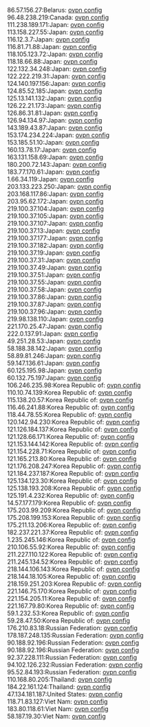 86.57.156.27:Belarus: [ovpn config](vpn/86_57_156_27.ovpn)  
96.48.238.219:Canada: [ovpn config](vpn/96_48_238_219.ovpn)  
111.238.189.171:Japan: [ovpn config](vpn/111_238_189_171.ovpn)  
113.158.227.55:Japan: [ovpn config](vpn/113_158_227_55.ovpn)  
116.12.3.7:Japan: [ovpn config](vpn/116_12_3_7.ovpn)  
116.81.71.88:Japan: [ovpn config](vpn/116_81_71_88.ovpn)  
118.105.123.72:Japan: [ovpn config](vpn/118_105_123_72.ovpn)  
118.18.66.88:Japan: [ovpn config](vpn/118_18_66_88.ovpn)  
122.132.34.248:Japan: [ovpn config](vpn/122_132_34_248.ovpn)  
122.222.219.31:Japan: [ovpn config](vpn/122_222_219_31.ovpn)  
124.140.197.156:Japan: [ovpn config](vpn/124_140_197_156.ovpn)  
124.85.52.185:Japan: [ovpn config](vpn/124_85_52_185.ovpn)  
125.13.141.132:Japan: [ovpn config](vpn/125_13_141_132.ovpn)  
126.22.21.173:Japan: [ovpn config](vpn/126_22_21_173.ovpn)  
126.86.31.81:Japan: [ovpn config](vpn/126_86_31_81.ovpn)  
126.94.134.97:Japan: [ovpn config](vpn/126_94_134_97.ovpn)  
143.189.43.87:Japan: [ovpn config](vpn/143_189_43_87.ovpn)  
153.174.234.224:Japan: [ovpn config](vpn/153_174_234_224.ovpn)  
153.185.51.10:Japan: [ovpn config](vpn/153_185_51_10.ovpn)  
160.13.78.17:Japan: [ovpn config](vpn/160_13_78_17.ovpn)  
163.131.158.69:Japan: [ovpn config](vpn/163_131_158_69.ovpn)  
180.200.72.143:Japan: [ovpn config](vpn/180_200_72_143.ovpn)  
183.77.170.61:Japan: [ovpn config](vpn/183_77_170_61.ovpn)  
1.66.34.119:Japan: [ovpn config](vpn/1_66_34_119.ovpn)  
203.133.223.250:Japan: [ovpn config](vpn/203_133_223_250.ovpn)  
203.168.117.86:Japan: [ovpn config](vpn/203_168_117_86.ovpn)  
203.95.62.172:Japan: [ovpn config](vpn/203_95_62_172.ovpn)  
219.100.37.104:Japan: [ovpn config](vpn/219_100_37_104.ovpn)  
219.100.37.105:Japan: [ovpn config](vpn/219_100_37_105.ovpn)  
219.100.37.107:Japan: [ovpn config](vpn/219_100_37_107.ovpn)  
219.100.37.13:Japan: [ovpn config](vpn/219_100_37_13.ovpn)  
219.100.37.177:Japan: [ovpn config](vpn/219_100_37_177.ovpn)  
219.100.37.182:Japan: [ovpn config](vpn/219_100_37_182.ovpn)  
219.100.37.19:Japan: [ovpn config](vpn/219_100_37_19.ovpn)  
219.100.37.31:Japan: [ovpn config](vpn/219_100_37_31.ovpn)  
219.100.37.49:Japan: [ovpn config](vpn/219_100_37_49.ovpn)  
219.100.37.51:Japan: [ovpn config](vpn/219_100_37_51.ovpn)  
219.100.37.55:Japan: [ovpn config](vpn/219_100_37_55.ovpn)  
219.100.37.58:Japan: [ovpn config](vpn/219_100_37_58.ovpn)  
219.100.37.86:Japan: [ovpn config](vpn/219_100_37_86.ovpn)  
219.100.37.87:Japan: [ovpn config](vpn/219_100_37_87.ovpn)  
219.100.37.96:Japan: [ovpn config](vpn/219_100_37_96.ovpn)  
219.98.138.110:Japan: [ovpn config](vpn/219_98_138_110.ovpn)  
221.170.25.47:Japan: [ovpn config](vpn/221_170_25_47.ovpn)  
222.0.137.91:Japan: [ovpn config](vpn/222_0_137_91.ovpn)  
49.251.28.53:Japan: [ovpn config](vpn/49_251_28_53.ovpn)  
58.188.38.142:Japan: [ovpn config](vpn/58_188_38_142.ovpn)  
58.89.81.246:Japan: [ovpn config](vpn/58_89_81_246.ovpn)  
59.147.136.61:Japan: [ovpn config](vpn/59_147_136_61.ovpn)  
60.125.195.98:Japan: [ovpn config](vpn/60_125_195_98.ovpn)  
60.132.75.197:Japan: [ovpn config](vpn/60_132_75_197.ovpn)  
106.246.235.98:Korea Republic of: [ovpn config](vpn/106_246_235_98.ovpn)  
110.10.74.139:Korea Republic of: [ovpn config](vpn/110_10_74_139.ovpn)  
115.138.20.57:Korea Republic of: [ovpn config](vpn/115_138_20_57.ovpn)  
116.46.241.88:Korea Republic of: [ovpn config](vpn/116_46_241_88.ovpn)  
118.44.78.55:Korea Republic of: [ovpn config](vpn/118_44_78_55.ovpn)  
120.142.94.230:Korea Republic of: [ovpn config](vpn/120_142_94_230.ovpn)  
121.126.184.137:Korea Republic of: [ovpn config](vpn/121_126_184_137.ovpn)  
121.128.66.171:Korea Republic of: [ovpn config](vpn/121_128_66_171.ovpn)  
121.153.144.142:Korea Republic of: [ovpn config](vpn/121_153_144_142.ovpn)  
121.154.228.71:Korea Republic of: [ovpn config](vpn/121_154_228_71.ovpn)  
121.165.213.80:Korea Republic of: [ovpn config](vpn/121_165_213_80.ovpn)  
121.176.208.247:Korea Republic of: [ovpn config](vpn/121_176_208_247.ovpn)  
121.184.237.187:Korea Republic of: [ovpn config](vpn/121_184_237_187.ovpn)  
125.134.123.30:Korea Republic of: [ovpn config](vpn/125_134_123_30.ovpn)  
125.138.193.208:Korea Republic of: [ovpn config](vpn/125_138_193_208.ovpn)  
125.191.4.232:Korea Republic of: [ovpn config](vpn/125_191_4_232.ovpn)  
14.57.177.179:Korea Republic of: [ovpn config](vpn/14_57_177_179.ovpn)  
175.203.99.209:Korea Republic of: [ovpn config](vpn/175_203_99_209.ovpn)  
175.208.199.153:Korea Republic of: [ovpn config](vpn/175_208_199_153.ovpn)  
175.211.13.206:Korea Republic of: [ovpn config](vpn/175_211_13_206.ovpn)  
182.237.221.37:Korea Republic of: [ovpn config](vpn/182_237_221_37.ovpn)  
1.235.245.146:Korea Republic of: [ovpn config](vpn/1_235_245_146.ovpn)  
210.106.55.92:Korea Republic of: [ovpn config](vpn/210_106_55_92.ovpn)  
211.227.110.122:Korea Republic of: [ovpn config](vpn/211_227_110_122.ovpn)  
211.245.134.52:Korea Republic of: [ovpn config](vpn/211_245_134_52.ovpn)  
218.144.106.143:Korea Republic of: [ovpn config](vpn/218_144_106_143.ovpn)  
218.144.18.105:Korea Republic of: [ovpn config](vpn/218_144_18_105.ovpn)  
218.159.251.203:Korea Republic of: [ovpn config](vpn/218_159_251_203.ovpn)  
221.146.75.170:Korea Republic of: [ovpn config](vpn/221_146_75_170.ovpn)  
221.154.205.11:Korea Republic of: [ovpn config](vpn/221_154_205_11.ovpn)  
221.167.79.80:Korea Republic of: [ovpn config](vpn/221_167_79_80.ovpn)  
59.1.232.53:Korea Republic of: [ovpn config](vpn/59_1_232_53.ovpn)  
59.28.47.50:Korea Republic of: [ovpn config](vpn/59_28_47_50.ovpn)  
176.210.83.18:Russian Federation: [ovpn config](vpn/176_210_83_18.ovpn)  
178.187.248.135:Russian Federation: [ovpn config](vpn/178_187_248_135.ovpn)  
90.188.92.196:Russian Federation: [ovpn config](vpn/90_188_92_196.ovpn)  
90.188.92.196:Russian Federation: [ovpn config](vpn/90_188_92_196.ovpn)  
92.37.228.111:Russian Federation: [ovpn config](vpn/92_37_228_111.ovpn)  
94.102.126.232:Russian Federation: [ovpn config](vpn/94_102_126_232.ovpn)  
95.52.84.193:Russian Federation: [ovpn config](vpn/95_52_84_193.ovpn)  
110.168.80.205:Thailand: [ovpn config](vpn/110_168_80_205.ovpn)  
184.22.161.124:Thailand: [ovpn config](vpn/184_22_161_124.ovpn)  
47.134.181.187:United States: [ovpn config](vpn/47_134_181_187.ovpn)  
118.71.83.127:Viet Nam: [ovpn config](vpn/118_71_83_127.ovpn)  
183.80.118.61:Viet Nam: [ovpn config](vpn/183_80_118_61.ovpn)  
58.187.19.30:Viet Nam: [ovpn config](vpn/58_187_19_30.ovpn)  
